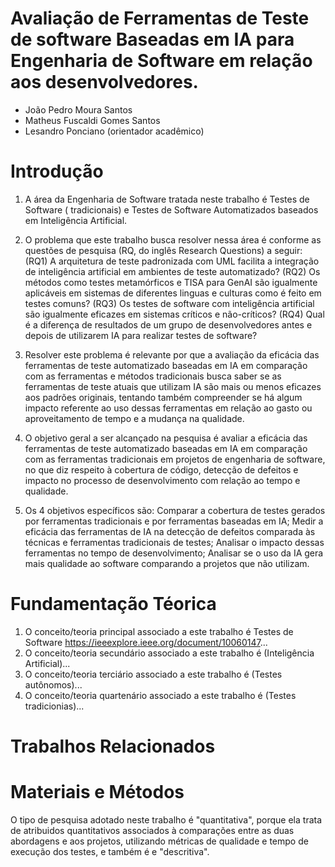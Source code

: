 # Avaliação de Ferramentas de Teste de software Baseadas em IA para Engenharia de Software em relação aos desenvolvedores.

* João Pedro Moura Santos
* Matheus Fuscaldi Gomes Santos
* Lesandro Ponciano (orientador acadêmico)

# Introdução

1. A área da Engenharia de Software tratada neste trabalho é Testes de Software ( tradicionais) e Testes de Software Automatizados baseados em Inteligência Artificial.

2. O problema que este trabalho busca resolver nessa área é conforme as questões de pesquisa (RQ, do inglês Research Questions) a seguir: (RQ1) A arquitetura de teste padronizada com UML facilita a integração de inteligência artificial em ambientes de teste automatizado? (RQ2) Os métodos como testes metamórficos e TISA para GenAI são igualmente aplicáveis em sistemas de diferentes linguas e culturas como é feito em testes comuns? (RQ3) Os testes de software com inteligência artificial são igualmente eficazes em sistemas críticos e não-críticos? (RQ4) Qual é a diferença de resultados de um grupo de desenvolvedores antes e depois de utilizarem IA para realizar testes de software?

3. Resolver este problema é relevante por que a avaliação da eficácia das ferramentas de teste automatizado baseadas em IA em comparação com as ferramentas e métodos tradicionais busca saber se as ferramentas de teste atuais que utilizam IA são mais ou menos eficazes aos padrões originais, tentando também compreender se há algum impacto referente ao uso dessas ferramentas em relação ao gasto ou aproveitamento de tempo e a mudança na qualidade. 

4. O objetivo geral a ser alcançado na pesquisa é avaliar a eficácia das ferramentas de teste automatizado baseadas em IA em comparação com as ferramentas tradicionais em projetos de engenharia de software, no que diz respeito à cobertura de código, detecção de defeitos e impacto no processo de desenvolvimento com relação ao tempo e qualidade.

5. Os 4 objetivos específicos são: Comparar a cobertura de testes gerados por ferramentas tradicionais e por ferramentas baseadas em IA;
Medir a eficácia das ferramentas de IA na detecção de defeitos comparada às técnicas e ferramentas tradicionais de testes;
Analisar o impacto dessas ferramentas no tempo de desenvolvimento;
Analisar se o uso da IA gera mais qualidade ao software comparando a projetos que não utilizam.

# Fundamentação Téorica


 1. O conceito/teoria principal associado a este trabalho é Testes de Software https://ieeexplore.ieee.org/document/10060147...
2. O conceito/teoria secundário associado a este trabalho é (Inteligência Artificial)...
3. O conceito/teoria terciário associado a este trabalho é (Testes autônomos)...
4. O conceito/teoria quartenário associado a este trabalho é (Testes tradicionias)...


# Trabalhos Relacionados

# Materiais e Métodos

O tipo de pesquisa adotado neste trabalho é "quantitativa", porque ela trata de atribuidos quantitativos associados à comparações entre as duas abordagens e aos projetos, utilizando métricas de qualidade e tempo de execução dos testes, e também é  e "descritiva".


